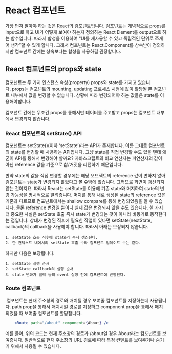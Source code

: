 # React 컴포넌트
가장 먼저 알아야 하는 것은 React의 컴포넌트입니다. 컴포넌트는 개념적으로 props를 input으로 하고 UI가 어떻게 보여야 하는지 정의하는 React Element를 output으로 하는 함수입니다. 따라서 합성을 이용하여 “UI를 재사용할 수 있고 독립적인 단위로 쪼개어 생각”할 수 있게 합니다. 그래서 컴포넌트는 React.Component를 상속받아 정의하지만 컴포넌트 간에는 상속보다는 합성을 사용하길 권장합니다.


## React 컴포넌트의 props와 state
컴포넌트는 두 가지 인스턴스 속성(property) props와 state를 가지고 있습니다. props는 컴포넌트의 mounting, updating 프로세스 시점에 값이 할당될 뿐 컴포넌트 내부에서 값을 변경할 수 없습니다. 상황에 따라 변경되어야 하는 값들은 state를 이용해야합니다.


컴포넌트 간에는 무조건 props를 통해서만 데이터를 주고받고 props는 컴포넌트 내부에서 변경되지 않습니다.


### React 컴포넌트의 setState() API
컴포넌트는 setState()(이하 ‘setState’)라는 API가 존재합니다. 이름 그대로 컴포넌트의 state를 변경할 때 사용하는 API입니다. 그냥 state를 직접 변경할 수도 있을 텐데 왜 굳이 API를 통해서 변경해야 할까요? 자바스크립트의 비교 연산자는 피연산자의 값이 아닌 reference 값을 기준으로 참/거짓을 리턴하기 때문입니다.


만약 state의 값을 직접 변경할 경우에는 해당 오브젝트의 reference 값이 변하지 않아 컴포넌트는 state가 변경되지 않았다고 볼 수밖에 없습니다. 그러므로 화면이 갱신되지 않는 것이지요. 따라서 React는 setState를 이용해 기존 state와 머지하여 state의 변경 가능성을 명시적으로 알려줍니다. 머지를 통해 새로 생성된 state의 reference 값은 기존과 다르므로 컴포넌트에서는 shallow compare를 통해 변경되었음을 알 수 있습니다. 물론 reference 변경일 뿐이니 실제 값은 변경되지 않을 수도 있습니다.
한 가지 더 중요한 사실은 setState 호출 즉시 state가 변경되는 것이 아니라 비동기로 동작한다는 점입니다. 상태가 변경된 직후에 필요한 작업이 있다면 setState(nextState, callback)의 callback을 사용해야 합니다.
따라서 아래는 보장되지 않습니다.

	1. setState 호출 직후에 state가 즉시 갱신된다.
	2. 한 컨텍스트 내에서의 setState 호출 수와 컴포넌트 업데이트 수는 같다.
	
하지만 다음은 보장됩니다.

	1. setState 실행 순서
	2. setState callback의 실행 순서
	3. state 변화가 클릭 등의 event 실행 전에 컴포넌트에 반영된다.



### Route 컴포넌트
<Route> 컴포넌트는 현재 주소창의 경로와 매치될 경우 보여줄 컴포넌트를 지정하는데 사용됩니다.
path prop을 통해서 매치시킬 경로를 지정하고 component prop을 통해서 매치되었을 때 보여줄 컴포넌트를 할당합니다.
```jsx
	<Route path="/about" component={About} />
```
예를 들어, 위의 코드는 현재 주소창의 경로가 /about일 경우 About라는 컴포넌트를 보여줍니다.
일반적으로 현재 주소창의 URL 경로에 따라 특정 컨텐트를 보여주거나 숨기기 위해서 사용될 수 있습니다.
